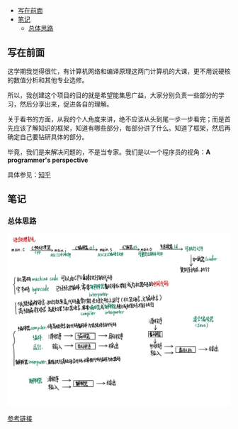<!-- TOC -->

- [写在前面](#写在前面)
- [笔记](#笔记)
  - [总体思路](#总体思路)

<!-- /TOC -->

## 写在前面

这学期我觉得很忙，有计算机网络和编译原理这两门计算机的大课，更不用说硬核的数值分析和其他专业选修。

所以，我创建这个项目的目的就是希望能集思广益，大家分别负责一些部分的学习，然后分享出来，促进各自的理解。

关于看书的方面，从我的个人角度来讲，绝不应该从头到尾一步一步看完；而是首先应该了解知识的框架，知道有哪些部分，每部分讲了什么。知道了框架，然后再确定自己要钻研具体的部分。

毕竟，我们是来解决问题的，不是当专家。我们是以一个程序员的视角：**A programmer's perspective**

具体参见：[知乎](https://www.zhihu.com/question/22608820/answer/21968467)



## 笔记

### 总体思路

![](./doc/resource/main.jpg)

[参考链接](https://blog.csdn.net/weixin_34235457/article/details/91458736)